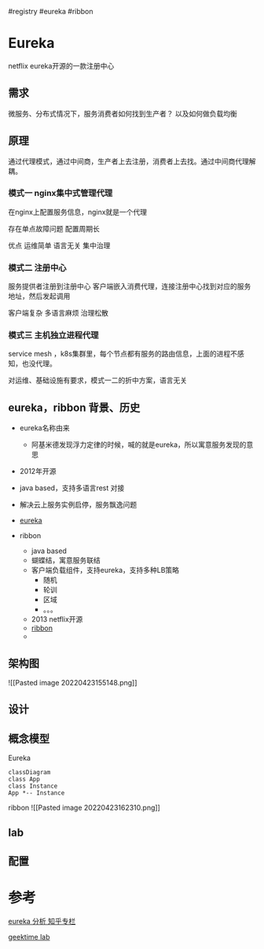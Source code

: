 #registry 
#eureka
#ribbon

# Eureka
netflix eureka开源的一款注册中心


## 需求
微服务、分布式情况下，服务消费者如何找到生产者？
以及如何做负载均衡


## 原理
通过代理模式，通过中间商，生产者上去注册，消费者上去找。通过中间商代理解耦。



### 模式一 nginx集中式管理代理
在nginx上配置服务信息，nginx就是一个代理

存在单点故障问题
配置周期长

优点
运维简单
语言无关
集中治理

### 模式二 注册中心
服务提供者注册到注册中心
客户端嵌入消费代理，连接注册中心找到对应的服务地址，然后发起调用

客户端复杂
多语言麻烦
治理松散

### 模式三 主机独立进程代理
service mesh ，k8s集群里，每个节点都有服务的路由信息，上面的进程不感知，也没代理。



对运维、基础设施有要求，模式一二的折中方案，语言无关



## eureka，ribbon 背景、历史

- eureka名称由来
	- 阿基米德发现浮力定律的时候，喊的就是eureka，所以寓意服务发现的意思
- 2012年开源
- java based，支持多语言rest 对接
- 解决云上服务实例启停，服务飘逸问题
- [eureka](https://github.com/Netflix/eureka)

- ribbon
	- java based
	- 蝴蝶结，寓意服务联结
	- 客户端负载组件，支持eureka，支持多种LB策略
		- 随机
		- 轮训
		- 区域
		- 。。。
	- 2013 netflix开源
	- [ribbon](https://github.com/Netflix/ribbon)
	- 


## 架构图
![[Pasted image 20220423155148.png]]

## 设计


## 概念模型

Eureka

```mermaid
classDiagram
class App
class Instance
App *-- Instance
```


ribbon
![[Pasted image 20220423162310.png]]





## lab

## 配置



# 参考
[eureka 分析 知乎专栏](https://zhuanlan.zhihu.com/p/24829766)

[geektime lab](https://github.com/spring2go/eureka_lab)